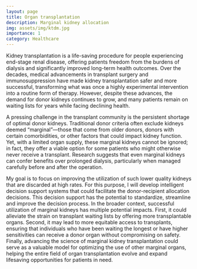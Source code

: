 ```yaml
---
layout: page
title: Organ transplantation
description: Marginal kidney allocation
img: assets/img/ktdm.jpg
importance: 1
category: Healthcare
---
```


Kidney transplantation is a life-saving procedure for people experiencing end-stage renal disease, offering patients freedom from the burdens of dialysis and significantly improved long-term health outcomes. Over the decades, medical advancements in transplant surgery and immunosuppression have made kidney transplantation safer and more successful, transforming what was once a highly experimental intervention into a routine form of therapy. However, despite these advances, the demand for donor kidneys continues to grow, and many patients remain on waiting lists for years while facing declining health.

A pressing challenge in the transplant community is the persistent shortage of optimal donor kidneys. Traditional donor criteria often exclude kidneys deemed “marginal”—those that come from older donors, donors with certain comorbidities, or other factors that could impact kidney function. Yet, with a limited organ supply, these marginal kidneys cannot be ignored; in fact, they offer a viable option for some patients who might otherwise never receive a transplant. Research suggests that even marginal kidneys can confer benefits over prolonged dialysis, particularly when managed carefully before and after the operation.

My goal is to focus on improving the utilization of such lower quality kidneys that are discarded at high rates. For this purpose, I will develop intelligent decision support systems that could facilitate the donor-recipient allocation decisions. This decision support has the potential to standardize, streamline and improve the decision process. In the broader context, successful utilization of marginal kidneys has multiple potential impacts. First, it could alleviate the strain on transplant waiting lists by offering more transplantable organs. Second, it may lead to more equitable access to transplants, ensuring that individuals who have been waiting the longest or have higher sensitivities can receive a donor organ without compromising on safety. Finally, advancing the science of marginal kidney transplantation could serve as a valuable model for optimizing the use of other marginal organs, helping the entire field of organ transplantation evolve and expand lifesaving opportunities for patients in need.
